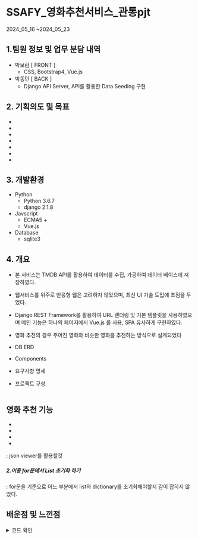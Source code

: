 # SSAFY_영화추천서비스_관통pjt
 2024_05_16 ~2024_05_23



## 1.팀원 정보 및 업무 분담 내역
- 박보람 [ FRONT ] 
    - CSS, Bootstrap4, Vue.js
- 박동민 [ BACK ] 
    - Django API Server, API를 활용한 Data Seeding 구현

  
## 2. 기획의도 및 목표
-
-
-
-
-
-
-

## 3. 개발환경
- Python
    - Python 3.6.7
    - django 2.1.8
- Javscript
    - ECMA5 +
    - Vue.js
- Database
    - sqlite3

## 4. 개요
- 본 서비스는 TMDB API를 활용하여 데이터를 수집, 가공하여 데이터 베이스에 저장하였다.
- 웹서비스를 위주로 반응형 웹은 고려하지 않았으며, 최신 UI 기술 도입에 초점을 두었다.
- Django REST Framework를 활용하여 URL 렌더링 및 기본 템플릿을 사용하였으며 메인 기능은 하나의 페이지에서 Vue.js 를 사용, SPA 유사하게 구현하였다.
- 영화 추천의 경우 주어진 영화와 비슷한 영화를 추천하는 방식으로 설계되었다

- DB ERD


- Components

- 요구사항 명세


- 프로젝트 구성
```

```



## 영화 추천 기능
- 
- 
- 
- 
: json viewer를 활용할것
##### 2.이중 for문에서 List 초기화 하기
: for문을 기준으로 어느 부분에서 list와 dictionary를 초기화해야할지 감이 잡히지 않았다.

## 배운점 및 느낀점





<details>
    <summary>코드 확인</summary>
    <div markdown>

      // 수정 전
      def filter_genre(request):
      genre = request.GET.get('genre')
      movies = list(Movie.objects.filter(genres_id=genre).values())
      context = {
          'movies': movies,
      }
      return JsonResponse(context)

      // 수정 후
      def filter_genre(request):
      genre = request.GET.get('genre')
      movies = list(Movie.objects.filter(genres__id=genre).values())
      context = {
          'movies': movies,
      }
      return JsonResponse(context)
    </div>
</detail>
